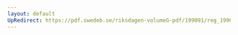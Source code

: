 ```yaml
---
layout: default
UpRedirect: https://pdf.swedeb.se/riksdagen-volumeG-pdf/199091/reg_199091/reg_199091_0758.pdf
---
```

